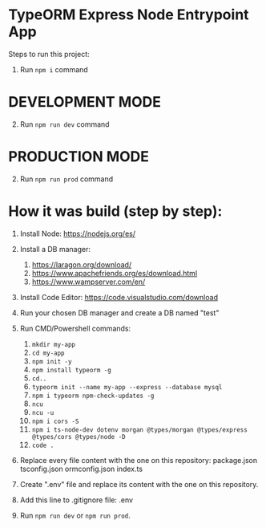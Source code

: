 # TypeORM Express Node Entrypoint App

Steps to run this project:

1. Run `npm i` command
# DEVELOPMENT MODE
2. Run `npm run dev` command

# PRODUCTION MODE
2. Run `npm run prod` command

# How it was build (step by step):
1. Install Node: 
https://nodejs.org/es/

2. Install a DB manager:
    1. https://laragon.org/download/
    2. https://www.apachefriends.org/es/download.html
    3. https://www.wampserver.com/en/

3. Install Code Editor:
https://code.visualstudio.com/download

4. Run your chosen DB manager and create a DB named "test"

5. Run CMD/Powershell commands:
    1. `mkdir my-app`
    2. `cd my-app`
    3. `npm init -y`
    4. `npm install typeorm -g`
    5. `cd..`
    6. `typeorm init --name my-app --express --database mysql`
    7. `npm i typeorm npm-check-updates -g`
    8. `ncu`
    9. `ncu -u`
    10. `npm i cors -S`
    11. `npm i ts-node-dev dotenv morgan @types/morgan @types/express @types/cors @types/node -D`
    12. `code .`

6. Replace every file content with the one on this repository:
package.json
tsconfig.json
ormconfig.json
index.ts

7. Create ".env" file and replace its content with the one on this repository.

8. Add this line to .gitignore file:
.env

9. Run `npm run dev` or `npm run prod`.
